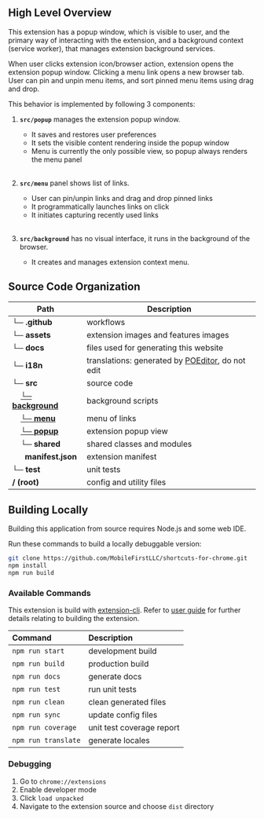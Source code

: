 ## High Level Overview

This extension has a popup window, which is visible to user, and the primary way of interacting with the extension, and a background context (service worker), that manages extension background services.

When user clicks extension icon/browser action, extension opens the extension popup window. 
Clicking a menu link opens a new browser tab. User can pin and unpin menu items, and sort pinned 
menu items using drag and drop.

This behavior is implemented by following 3 components:

1. **`src/popup`** manages the extension popup window.
    - It saves and restores user preferences 
    - It sets the visible content rendering inside the popup window
    - Menu is currently the only possible view, so popup always renders the menu panel
      <br/><br/>

2. **`src/menu`** panel shows list of links.
    - User can pin/unpin links and drag and drop pinned links
    - It programmatically launches links on click
    - It initiates capturing recently used links
     <br/><br/>

3. **`src/background`** has no visual interface, it runs in the background of the browser.
    - It creates and manages extension context menu.

## Source Code Organization

Path | Description
--- | ---
**└─ .github** | workflows
**└─ assets** |  extension images and features images
**└─ docs** | files used for generating this website
**└─ i18n** |  translations: generated by [POEditor](https://poeditor.com/join/project?hash=c2ihN8duR2), do not edit
**└─ src** | source code
 &nbsp; &nbsp; [**└─ background**](api.md#Background) | background scripts
 &nbsp; &nbsp; [**└─ menu**](api.md#Menu) | menu of links
 &nbsp; &nbsp; [**└─ popup**](api.md#Popup) | extension popup view
 &nbsp; &nbsp; **└─ shared** | shared classes and modules
 &nbsp; &nbsp; &nbsp; **manifest.json** | extension manifest
**└─ test** | unit tests
**/ (root)** | config and utility files

## Building Locally

Building this application from source requires Node.js and some web IDE.

Run these commands to build a locally debuggable version:

```bash
git clone https://github.com/MobileFirstLLC/shortcuts-for-chrome.git
npm install
npm run build
```
### Available Commands

This extension is build with [extension-cli](https://oss.mobilefirst.me/extension-cli/).
Refer to [user guide](https://oss.mobilefirst.me/extension-cli/) for further details relating to building 
the extension.

| Command | Description |
| :--- | :--- |
| `npm run start` | development build |
| `npm run build` | production build |
| `npm run docs` | generate docs |
| `npm run test` | run unit tests |
| `npm run clean` | clean generated files |
| `npm run sync` | update config files |
| `npm run coverage` | unit test coverage report |
| `npm run translate` | generate locales |

### Debugging

1. Go to `chrome://extensions`
2. Enable developer mode
3. Click `load unpacked` 
4. Navigate to the extension source and choose `dist` directory

